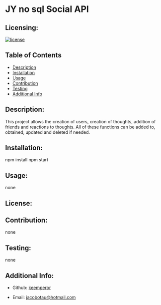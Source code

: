 # JY no sql Social API

  ## Licensing:
  [![license](https://img.shields.io/badge/license--blue)](https://shields.io)

  ## Table of Contents 
  - [Description](#description)
  - [Installation](#installation)
  - [Usage](#guidelines)
  - [Contribution](#contribution)
  - [Testing](#testing)
  - [Additional Info](#additional-info)

  ## Description:
  This project allows the creation of users, creation of thoughts, addition of friends and reactions to thoughts. All of these functions can be added to, obtained, updated and deleted if needed.

  ## Installation:
  npm install
  npm start

  ## Usage:
  none

  ## License:
  

  ## Contribution:
  none

  ## Testing:
  none

  ## Additional Info:
  - Github: [keemperor](https://github.com/keemperor)

  - Email: jacobotau@hotmail.com 